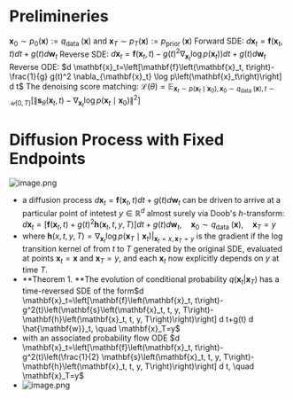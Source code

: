 # Prelimineries
$\mathbf{x}_0 \sim p_0(\mathbf{x}):=q_{\text {data }}(\mathbf{x})$ and $\mathbf{x}_T \sim p_T(\mathbf{x}):=p_{\text {prior }}(\mathbf{x})$
Forward SDE: $d \mathbf{x}_t=\mathbf{f}\left(\mathbf{x}_t, t\right) d t+g(t) d \mathbf{w}_t$
Reverse SDE: $\left.d \mathbf{x}_t=\mathbf{f}\left(\mathbf{x}_t, t\right)-g(t)^2 \nabla_{\mathbf{x}_t} \log p\left(\mathbf{x}_t\right)\right) d t+g(t) d \mathbf{w}_t$
Reverse ODE: $d \mathbf{x}_t=\left[\mathbf{f}\left(\mathbf{x}_t, t\right)-\frac{1}{g} g(t)^2 \nabla_{\mathbf{x}_t} \log p\left(\mathbf{x}_t\right)\right] d t$
The denoising score matching:
$\mathcal{L}(\theta)=\mathbb{E}_{\mathbf{x}_t \sim p\left(\mathbf{x}_t \mid \mathbf{x}_0\right), \mathbf{x}_0 \sim q_{\text {data }}(\mathbf{x}), t \sim \mathcal{U}(0, T)}\left[\left\|\mathbf{s}_\theta\left(\mathbf{x}_t, t\right)-\nabla_{\mathbf{x}_t} \log p\left(\mathbf{x}_t \mid \mathbf{x}_0\right)\right\|^2\right]$

# Diffusion Process with Fixed Endpoints
![image.png](https://cdn.nlark.com/yuque/0/2023/png/27584564/1699414745464-756ca5dd-db55-42e6-b77a-99ac99ead44b.png#averageHue=%23e7e3de&clientId=u22a16a20-57e3-4&from=paste&height=291&id=uad45a1bb&originHeight=460&originWidth=1152&originalType=binary&ratio=2&rotation=0&showTitle=false&size=456796&status=done&style=none&taskId=u766a4e25-9162-4aae-8ed2-ab3c4a610c9&title=&width=729)

- a diffusion process $d \mathbf{x}_t=\mathbf{f}\left(\mathbf{x}_t, t\right) d t+g(t) d \mathbf{w}_t$ can be driven to arrive at a particular point of intetest $y \in \mathbb{R}^d$ almost surely via Doob's $h$-transform: $d \mathbf{x}_t= [\mathbf{f}\left(\mathbf{x}_t, t\right) +g(t)^2 \mathbf{h}\left(\mathbf{x}_t, t, y, T\right)]dt+g(t) d \mathbf{w}_t, \quad \mathbf{x}_0 \sim q_{\text {data }}(\mathbf{x}), \quad \mathbf{x}_T=y$
- where $\mathbf{h}(x, t, y, T)=\left.\nabla_{\mathbf{x}_t} \log p\left(\mathbf{x}_T \mid \mathbf{x}_t\right)\right|_{\mathbf{x}_t=x, \mathbf{x}_T=y}$ is the gradient if the log transition kernel of from $t$ to $T$ generated by the original SDE, evaluated at points $\mathbf{x}_t = \mathbf{x}$ and $\mathbf{x}_T = y$, and each $\mathbf{x}_t$ now explicitly depends on $y$ at time $T$.
- **Theorem 1. **The evolution of conditional probability $q(\mathbf{x}_t | \mathbf{x}_T)$ has a time-reversed SDE of the form$d \mathbf{x}_t=\left[\mathbf{f}\left(\mathbf{x}_t, t\right)-g^2(t)\left(\mathbf{s}\left(\mathbf{x}_t, t, y, T\right)-\mathbf{h}\left(\mathbf{x}_t, t, y, T\right)\right)\right] d t+g(t) d \hat{\mathbf{w}}_t, \quad \mathbf{x}_T=y$
- with an associated probability flow ODE $d \mathbf{x}_t=\left[\mathbf{f}\left(\mathbf{x}_t, t\right)-g^2(t)\left(\frac{1}{2} \mathbf{s}\left(\mathbf{x}_t, t, y, T\right)-\mathbf{h}\left(\mathbf{x}_t, t, y, T\right)\right)\right] d t, \quad \mathbf{x}_T=y$
- ![image.png](https://cdn.nlark.com/yuque/0/2023/png/27584564/1699414789423-80fe4fb2-d4b2-4480-b81c-89dd37d211db.png#averageHue=%23e9e9e9&clientId=u22a16a20-57e3-4&from=paste&height=145&id=u06bdc0aa&originHeight=248&originWidth=1243&originalType=binary&ratio=2&rotation=0&showTitle=false&size=65385&status=done&style=none&taskId=u9ceb338f-e97b-4912-b911-e93f3f129e3&title=&width=728.5)


